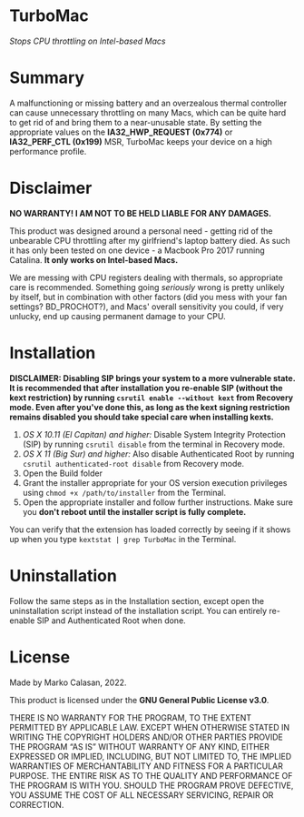 # TurboMac
*Stops CPU throttling on Intel-based Macs*

# Summary
A malfunctioning or missing battery and an overzealous thermal controller can cause unnecessary throttling on many Macs, which can be quite hard to get rid of and bring them to a near-unusable state. By setting the appropriate values on the **IA32_HWP_REQUEST (0x774)** or **IA32_PERF_CTL (0x199)** MSR, TurboMac keeps your device on a high performance profile.

# Disclaimer
**NO WARRANTY! I AM NOT TO BE HELD LIABLE FOR ANY DAMAGES.**

This product was designed around a personal need - getting rid of the unbearable CPU throttling after my girlfriend's laptop battery died. As such it has only been tested on one device - a Macbook Pro 2017 running Catalina. **It only works on Intel-based Macs.**

We are messing with CPU registers dealing with thermals, so appropriate care is recommended. Something going *seriously* wrong is pretty unlikely by itself, but in combination with other factors (did you mess with your fan settings? BD_PROCHOT?), and Macs' overall sensitivity you could, if very unlucky, end up causing permanent damage to your CPU.

# Installation
**DISCLAIMER: Disabling SIP brings your system to a more vulnerable state. It is recommended that after installation you re-enable SIP (without the kext restriction) by running `csrutil enable --without kext` from Recovery mode. Even after you've done this, as long as the kext signing restriction remains disabled you should take special care when installing kexts.**

1. *OS X 10.11 (El Capitan) and higher:* Disable System Integrity Protection (SIP) by running `csrutil disable` from the terminal in Recovery mode.
2. *OS X 11 (Big Sur) and higher:* Also disable Authenticated Root by running `csrutil authenticated-root disable` from Recovery mode.
3. Open the Build folder
4. Grant the installer appropriate for your OS version execution privileges using `chmod +x /path/to/installer` from the Terminal.
5. Open the appropriate installer and follow further instructions. Make sure you **don't reboot until the installer script is fully complete.**

You can verify that the extension has loaded correctly by seeing if it shows up when you type `kextstat | grep TurboMac` in the Terminal.

# Uninstallation
Follow the same steps as in the Installation section, except open the uninstallation script instead of the installation script. You can entirely re-enable SIP and Authenticated Root when done.

# License
Made by Marko Calasan, 2022.

This product is licensed under the **GNU General Public License v3.0**.

THERE IS NO WARRANTY FOR THE PROGRAM, TO THE EXTENT PERMITTED BY APPLICABLE LAW. EXCEPT WHEN OTHERWISE STATED IN WRITING THE COPYRIGHT HOLDERS AND/OR OTHER PARTIES PROVIDE THE PROGRAM “AS IS” WITHOUT WARRANTY OF ANY KIND, EITHER EXPRESSED OR IMPLIED, INCLUDING, BUT NOT LIMITED TO, THE IMPLIED WARRANTIES OF MERCHANTABILITY AND FITNESS FOR A PARTICULAR PURPOSE. THE ENTIRE RISK AS TO THE QUALITY AND PERFORMANCE OF THE PROGRAM IS WITH YOU. SHOULD THE PROGRAM PROVE DEFECTIVE, YOU ASSUME THE COST OF ALL NECESSARY SERVICING, REPAIR OR CORRECTION.
